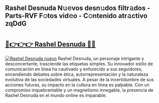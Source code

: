 ## Rashel Desnuda N𝚞𝚎vos desn𝚞dos filtr𝚊dos - Parts-RVF F𝚘tos vid𝚎o - C𝚘ntenido atr𝚊ctivo zqDdG

# <h2><a href="http://mbap3z.tromn.icu/?c=Rashel+Desnuda">🔗👉👉👉 Rashel Desnuda 🔗🔗</a></h2>

[![Rashel Desnuda nuevo](https://i.imgur.com/pEAQMta.gif)](http://mbap3z.tromn.icu/?c=Rashel+Desnuda)
Rashel Desnuda, un personaje intrigante y desconcertante, trasciende las etiquetas simples. Su innovador estilo de comunicación en línea ha cautivado y enfurecido a sus seguidores, encendiendo debates sobre ética, autorrepresentación y la naturaleza evolutiva de las sociedades virtuales. A pesar de la incertidumbre de sus acciones futuras, su impacto en la cultura en línea es palpable. Con un compromiso inquebrantable y un magnetismo innegable, la presencia de Rashel Desnuda en el mundo online es imparable.

